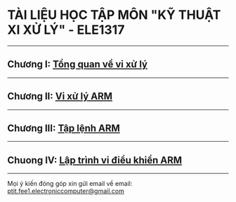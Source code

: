 # TÀI LIỆU HỌC TẬP MÔN "KỸ THUẬT XI XỬ LÝ" - ELE1317
---
## Chương I: [Tổng quan về vi xử lý](./Chapter%201/README.md)

---
## Chương II: [Vi xử lý ARM](./Chapter%202/README.md)

---
## Chương III: [Tập lệnh ARM](./Chapter%203/README.md)

---
## Chuong IV: [Lập trình vi điều khiển ARM](./Chapter%204/README.md)
---
Mọi ý kiến đóng góp xin gửi email về email: ptit.fee1.electroniccomputer@gmail.com